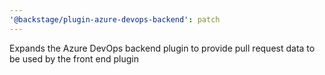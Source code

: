```yaml
---
'@backstage/plugin-azure-devops-backend': patch
---
```


Expands the Azure DevOps backend plugin to provide pull request data to be used by the front end plugin
